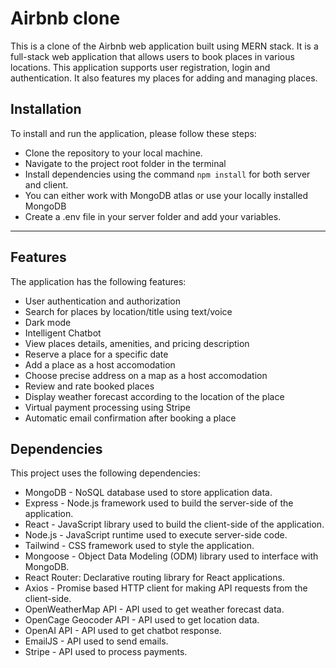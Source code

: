 # Airbnb clone

This is a clone of the Airbnb web application built using MERN stack. It is a full-stack web application that allows users to book places in various locations. This application supports user registration, login and authentication. It also features my places for adding and managing places.

## Installation

To install and run the application, please follow these steps:

- Clone the repository to your local machine.
- Navigate to the project root folder in the terminal
- Install dependencies using the command `npm install` for both server and client.
- You can either work with MongoDB atlas or use your locally installed MongoDB
- Create a .env file in your server folder and add your variables.

---
## Features

The application has the following features:

- User authentication and authorization
- Search for places by location/title using text/voice
- Dark mode
- Intelligent Chatbot
- View places details, amenities, and pricing description
- Reserve a place for a specific date
- Add a place as a host accomodation
- Choose precise address on a map as a host accomodation
- Review and rate booked places
- Display weather forecast according to the location of the place
- Virtual payment processing using Stripe
- Automatic email confirmation after booking a place

## Dependencies

This project uses the following dependencies:

- MongoDB - NoSQL database used to store application data.
- Express - Node.js framework used to build the server-side of the application.
- React - JavaScript library used to build the client-side of the application.
- Node.js - JavaScript runtime used to execute server-side code.
- Tailwind - CSS framework used to style the application.
- Mongoose - Object Data Modeling (ODM) library used to interface with MongoDB.
- React Router: Declarative routing library for React applications.
- Axios - Promise based HTTP client for making API requests from the client-side.
- OpenWeatherMap API - API used to get weather forecast data.
- OpenCage Geocoder API - API used to get location data.
- OpenAI API - API used to get chatbot response.
- EmailJS - API used to send emails.
- Stripe - API used to process payments.
